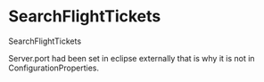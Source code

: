# SearchFlightTickets
SearchFlightTickets


Server.port had been set in eclipse externally that is why it is not in ConfigurationProperties.
